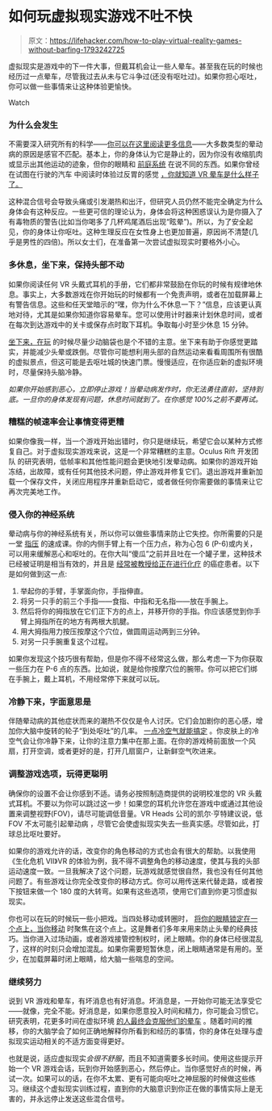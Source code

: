 # 如何玩虚拟现实游戏不吐不快

> 原文：<https://lifehacker.com/how-to-play-virtual-reality-games-without-barfing-1793242725>

虚拟现实是游戏中的下一件大事，但戴耳机会让一些人晕车。甚至我在玩的时候也经历过一点晕车，尽管我过去从未与它斗争过(还没有呕吐过)。如果你担心呕吐，你可以做一些事情来让这种体验更愉快。

Watch

### **为什么会发生**

不需要深入研究所有的科学——[你可以在这里阅读更多信息](https://gizmodo.com/what-causes-motion-sickness-1510012598)——大多数类型的晕动病的原因是感官不匹配。基本上，你的身体认为它是静止的，因为你没有收缩肌肉或显示出其他运动的迹象，但你的眼睛和 [前庭系统](https://en.wikipedia.org/wiki/Vestibular_system) 在说不同的东西。如果你曾经在试图在行驶的汽车 中阅读时体验过反胃的感觉 [，你就知道 VR 晕车是什么样子了。](http://lifehacker.com/the-science-behind-why-you-feel-sick-when-you-try-to-re-1785228181)

这种混合信号会导致头痛或引发潮热和出汗，但研究人员仍然不能完全确定为什么身体会有这种反应。一些更可信的理论认为，身体会将这种困惑误认为是你摄入了有毒物质的警告(比如当你喝多了几杯鸡尾酒后出现“眩晕”)。所以，为了安全起见，你的身体让你呕吐。这种生理反应在女性身上也更加普遍，原因尚不清楚(几乎是男性的四倍)。所以女士们，在准备第一次尝试虚拟现实时要格外小心。

### 多休息，坐下来，保持头部不动

如果你阅读任何 VR 头戴式耳机的手册，它们都非常鼓励在你玩的时候有规律地休息。事实上，大多数游戏在你开始玩的时候都有一个免责声明，或者在加载屏幕上有警告信息。这些和任天堂暗示的“嘿，你为什么不休息一下？”信息，应该更认真地对待，尤其是如果你知道你容易晕车。您可以使用计时器来计划休息时间，或者在每次到达游戏中的关卡或保存点时取下耳机。争取每小时至少休息 15 分钟。

[坐下来，在玩](http://www.psu.com/feature/31370/how-to-stop-playstation-vr-motion-sickness) 的时候尽量少动脑袋也是个不错的主意。坐下来有助于你感觉更踏实，并能减少头晕或跌倒。尽管你可能想利用头部的自然运动来看看周围所有很酷的虚拟景点，但这可能是去呕吐城的快速门票。慢慢适应，在你适应新的虚拟环境时，尽量保持头脑冷静。

*如果你开始感到恶心，立即停止游戏！当晕动病发作时，你无法勇往直前，坚持到底。一旦你的身体发现有问题，休息时间就到了。在你感觉 100%之前不要再试。*

### **糟糕的帧速率会让事情变得更糟**

如果你像我一样，当一个游戏开始出错时，你只是继续玩，希望它会以某种方式修复自己。对于虚拟现实游戏来说，这是一个非常糟糕的主意。Oculus Rift 开发团队 的研究表明，低帧率和其他性能问题会更快地引发晕动病。如果你的游戏开始冻结，出故障，或有任何其他技术问题，停止游戏并修复它们。退出游戏并重新加载一个保存文件，关闭应用程序并重新启动它，或者做任何你需要做的事情来让它再次完美地工作。

### 侵入你的神经系统

晕动病与你的神经系统有关，所以你可以做些事情来防止它失控。你所需要的只是一堂 [指压](https://en.wikipedia.org/wiki/Acupressure) 的速成课。你的内侧手臂上有一个压力点，称为心包 6 (P-6)或内关，可以用来缓解恶心和呕吐的。在你大叫“傻瓜”之前并且吐在一个罐子里，这种技术已经被证明是相当有效的，并且是 [经常被教授给正在进行化疗](https://www.mskcc.org/cancer-care/patient-education/acupressure-nausea-and-vomiting) 的癌症患者。以下是如何做到这一点:

1.  举起你的手臂，手掌面向你，手指伸直。
2.  将另一只手的前三个手指——食指、中指和无名指——放在手腕上。
3.  然后将你的拇指放在它们正下方的点上，并移开你的手指。你应该感觉到你手臂上拇指所在的地方有两根大肌腱。
4.  用大拇指用力按压按摩这个穴位，做圆周运动两到三分钟。
5.  对另一只手腕重复这个过程。

如果你发现这个技巧很有帮助，但是你不得不经常这么做，那么考虑一下为你获取一些压力在 P-6 点的东西。比如说，就是给你按摩穴位的腕带。你可以把它们绑在手腕上，戴上耳机，不用经常停下来就可以玩。

### **冷静下来，字面意思是**

伴随晕动病的其他症状而来的潮热不仅仅是令人讨厌。它们会加剧你的恶心感，增加你大脑中旋转的轮子“到处呕吐”的几率。 [一点冷空气就能搞定](https://lifehacker.com/fight-off-motion-sickness-with-cold-air-5969937) 。你皮肤上的冷空气会让你冷静下来，让你的注意力集中在那上面。在你的游戏椅前面放一个风扇，打开空调，或者更好的是，打开几扇窗户，让新鲜空气吹进来。

### **调整游戏选项，玩得更聪明**

确保你的设置不会让你感到不适。请务必按照制造商提供的说明校准您的 VR 头戴式耳机。不要以为你可以跳过这一步！如果您的耳机允许您在游戏中或通过其他设置来调整视野(FOV)，请尽可能调低音量。VR Heads 公司的凯尔·亨特建议说，低 FOV 不太可能引起晕动病 ，尽管它会使虚拟现实失去一些真实感。尽管如此，打球总比呕吐要好。

如果你的游戏允许的话，改变你的角色移动的方式也会有很大的帮助。以我使用《生化危机 VII》VR 的体验为例，我不得不调整角色的移动速度，使其与我的头部运动速度一致。一旦我解决了这个问题，玩游戏就感觉很自然，我也没有任何其他问题了。有些游戏让你完全改变你的移动方式。你可以用传送来代替走路，或者按下按钮来做一个 180 度的大转弯。如果有这些选项，使用它们直到你更习惯虚拟现实。

你也可以在玩的时候玩一些小把戏。当四处移动或转圈时， [将你的眼睛锁定在一个点上，当你移动](http://riftinfo.com/oculus-rift-motion-sickness-11-techniques-to-prevent-it) 时聚焦在这个点上。这是舞者们多年来用来防止头晕的经典技巧。当你进入过场动画，或者游戏接管控制权时，闭上眼睛。你的身体已经很混乱了，这样的时刻只会增加混乱。如果你需要短暂休息，闭上眼睛通常是有用的。至少，在加载屏幕时闭上眼睛，给大脑一些喘息的空间。

### 继续努力

说到 VR 游戏和晕车，有坏消息也有好消息。坏消息是，一开始你可能无法享受它——就像，完全不能。好消息是，如果你愿意投入时间和精力，你可能会习惯它。研究表明，花更多时间在虚拟环境 [的人最终会克服他们的晕车](https://www.crcpress.com/Handbook-of-Virtual-Environments-Design-Implementation-and-Applications/Hale-Stanney/p/book/9780805832709) 。随着时间的推移，你的大脑学会了如何正确地解释你所看到和经历的事情，你的身体在处理与虚拟现实运动相关的不适方面变得更好。

也就是说，适应虚拟现实*会很不舒服*，而且不知道需要多长时间。使用这些提示开始一个 VR 游戏会话，玩到你开始感到恶心，然后停止。当你感觉好点的时候，再试一次。如果可以的话，在你不太累、更有可能向呕吐之神屈服的时候做这些练习。继续这个虚拟现实训练过程，直到你的大脑意识到你正在做的事情实际上是无害的，并永远停止发送这些混合信号。